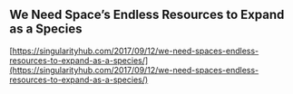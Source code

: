 ## We Need Space’s Endless Resources to Expand as a Species
  
  [https://singularityhub.com/2017/09/12/we-need-spaces-endless-resources-to-expand-as-a-species/](https://singularityhub.com/2017/09/12/we-need-spaces-endless-resources-to-expand-as-a-species/)